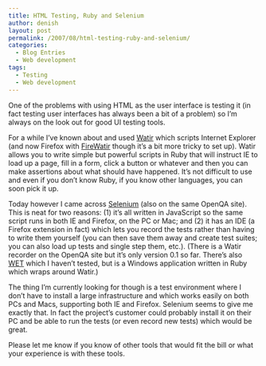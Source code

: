```yaml
---
title: HTML Testing, Ruby and Selenium
author: denish
layout: post
permalink: /2007/08/html-testing-ruby-and-selenium/
categories:
  - Blog Entries
  - Web development
tags:
  - Testing
  - Web development
---
```

One of the problems with using HTML as the user interface is testing it (in fact testing user interfaces has always been a bit of a problem) so I&#8217;m always on the look out for good UI testing tools.

For a while I&#8217;ve known about and used [Watir][1] which scripts Internet Explorer (and now Firefox with [FireWatir][2] though it&#8217;s a bit more tricky to set up). Watir allows you to write simple but powerful scripts in Ruby that will instruct IE to load up a page, fill in a form, click a button or whatever and then you can make assertions about what should have happened. It&#8217;s not difficult to use and even if you don&#8217;t know Ruby, if you know other languages, you can soon pick it up.

Today however I came across [Selenium][3] (also on the same OpenQA site). This is neat for two reasons: (1) it&#8217;s all written in JavaScript so the same script runs in both IE and Firefox, on the PC or Mac; and (2) it has an IDE (a Firefox extension in fact) which lets you record the tests rather than having to write them yourself (you can then save them away and create test suites; you can also load up tests and single step them, etc.). (There is a Watir recorder on the OpenQA site but it&#8217;s only version 0.1 so far. There&#8217;s also [WET][4] which I haven&#8217;t tested, but is a Windows application written in Ruby which wraps around Watir.)

The thing I&#8217;m currently looking for though is a test environment where I don&#8217;t have to install a large infrastructure and which works easily on both PCs and Macs, supporting both IE and Firefox. Selenium seems to give me exactly that. In fact the project&#8217;s customer could probably install it on their PC and be able to run the tests (or even record new tests) which would be great.

Please let me know if you know of other tools that would fit the bill or what your experience is with these tools.

 [1]: http://www.openqa.org/watir/
 [2]: http://wiki.openqa.org/display/WTR/FireWatir+-+WATiR+for+FireFox
 [3]: http://www.openqa.org/selenium/
 [4]: http://wet.qantom.org/